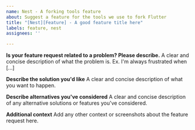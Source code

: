 ```yaml
---
name: Nest - A forking tools feature
about: Suggest a feature for the tools we use to fork Flutter
title: "[Nest][Feature] - A good feature title here"
labels: feature, nest
assignees: ''

---
```


**Is your feature request related to a problem? Please describe.**
A clear and concise description of what the problem is. Ex. I'm always frustrated when [...]

**Describe the solution you'd like**
A clear and concise description of what you want to happen.

**Describe alternatives you've considered**
A clear and concise description of any alternative solutions or features you've considered.

**Additional context**
Add any other context or screenshots about the feature request here.
